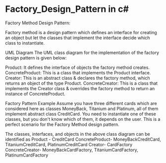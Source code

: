 # Factory_Design_Pattern in c#
Factory Method Design Pattern:

Factory method is a design pattern which defines an interface for creating an object but let the classes that implement the interface decide which class to instantiate.

UML Diagram
The UML class diagram for the implementation of the factory design pattern is given below:


Product: It defines the interface of objects the factory method creates.
ConcreteProduct: This is a class that implements the Product interface.
Creator: This is an abstract class & declares the factory method, which returns an object of the type Product.
ConcreteCreator: This is a class that implements the Creator class & overrides the factory method to return an instance of ConcreteProduct.

Factory Pattern Example
Assume you have three different cards which are considered here as classes MoneyBack, Titanium and Platinum, all of them implement abstract class CreditCard. You need to instantiate one of these classes, but you don't know which of them, it depends on the user. This is a perfect scenario for the Factory Method design pattern.

The classes, interfaces, and objects in the above class diagram can be identified as
Product - CreditCard
ConcreteProduct- MoneyBackCreditCard, TitaniumCreditCard, PlatinumCreditCard
Creator- CardFactory
ConcreteCreator- MoneyBackCardFactory, TitaniumCardFactory, PlatinumCardFactory
